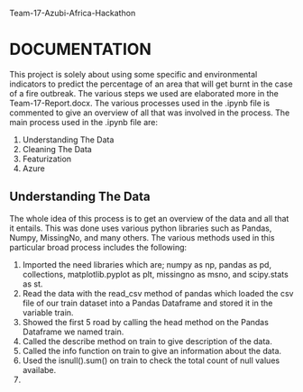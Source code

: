 Team-17-Azubi-Africa-Hackathon
# DOCUMENTATION
This project is solely about using some specific and environmental indicators to predict the percentage of an area that will get burnt in the case of a fire outbreak.
The various steps we used are elaborated more in the Team-17-Report.docx. The various processes used in the .ipynb file is commented to give an overview of all that was involved in the process. The main process used in the .ipynb file are: 
1. Understanding The Data
2. Cleaning The Data
3. Featurization
4. Azure
## Understanding The Data
The whole idea of this process is to get an overview of the data and all that it entails. This was done uses various python libraries such as Pandas, Numpy, MissingNo, and many others. The various methods used in this particular broad process includes the following:
1. Imported the need libraries which are;  numpy as np, pandas as pd, collections, matplotlib.pyplot as plt, missingno as msno, and scipy.stats as st. 
2. Read the data with the read_csv method of pandas which loaded the csv file of our train dataset into a Pandas Dataframe and stored it in the variable train.
3. Showed the first 5 road by calling the head method on the Pandas Dataframe we named train. 
4. Called the describe method on train to give description of the data.
5. Called the info function on train to give an information about the data.
6. Used the isnull().sum() on train to check the total count of null values availabe.
7. 
